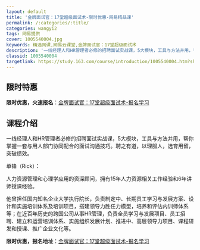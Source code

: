 ```yaml
---
layout: default
title: '金牌面试官：17堂超级面试术-限时优惠-网易精品课'
permalink: /:categories/:title/
categories: wangyi2
tags: 网易提供
cover: 1005540004.jpg
keywords: 精选网课,网易云课堂,金牌面试官：17堂超级面试术
description: '一线经理人和HR管理者必修的招聘面试实战课，5大模块，工具与方法并用，帮你掌握一套与用人部门协同配合的面试沟通技巧。聘之'
classid: 1005540004
targetlink: https://study.163.com/course/introduction/1005540004.htm?share=1&shareId=1025206652&utm_campaign=share&utm_medium=iphoneShare&utm_source=&utm_u=1025206652
---
```


## 限时特惠

**限时优惠，火速报名**：[金牌面试官：17堂超级面试术-报名学习](https://study.163.com/course/introduction/1005540004.htm?share=1&shareId=1025206652&utm_campaign=share&utm_medium=iphoneShare&utm_source=&utm_u=1025206652)

## 课程介绍

一线经理人和HR管理者必修的招聘面试实战课，5大模块，工具与方法并用，帮你掌握一套与用人部门协同配合的面试沟通技巧。聘之有道，以理服人，选育用留，突破绩效。



单锋（Rick）：



人力资源管理和心理学应用的资深顾问，拥有15年人力资源相关工作经验和6年讲师授课经验。



他曾担任国内知名企业大学执行院长，负责制定中、长期员工学习与发展方案、设计和实施培训体系及培训项目，搭建领导力胜任力模型，培养和评估内训师体系等；在近百年历史的跨国公司从事HR管理，负责全员学习与发展项目、员工招聘、建立和运营培训体系、实施组织发展计划、推进中、高层领导力项目、课程研发和授课、推广企业文化等。

**限时优惠，报名地址**：[金牌面试官：17堂超级面试术-报名学习](https://study.163.com/course/introduction/1005540004.htm?share=1&shareId=1025206652&utm_campaign=share&utm_medium=iphoneShare&utm_source=&utm_u=1025206652)

